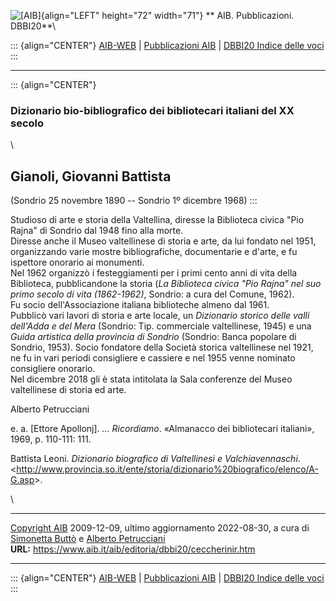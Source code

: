 ![\[AIB\]](/aib/wi/aibv72.gif){align="LEFT" height="72" width="71"}
** AIB. Pubblicazioni. DBBI20**\

::: {align="CENTER"}
[AIB-WEB](/) \| [Pubblicazioni AIB](/pubblicazioni/) \| [DBBI20 Indice
delle voci](dbbi20.htm)
:::

------------------------------------------------------------------------

::: {align="CENTER"}
### Dizionario bio-bibliografico dei bibliotecari italiani del XX secolo

\

## Gianoli, Giovanni Battista

(Sondrio 25 novembre 1890 -- Sondrio 1º dicembre 1968)
:::

Studioso di arte e storia della Valtellina, diresse la Biblioteca civica
\"Pio Rajna\" di Sondrio dal 1948 fino alla morte.\
Diresse anche il Museo valtellinese di storia e arte, da lui fondato nel
1951, organizzando varie mostre bibliografiche, documentarie e d\'arte,
e fu ispettore onorario ai monumenti.\
Nel 1962 organizzò i festeggiamenti per i primi cento anni di vita della
Biblioteca, pubblicandone la storia (*La Biblioteca civica \"Pio Rajna\"
nel suo primo secolo di vita (1862-1962)*, Sondrio: a cura del Comune,
1962).\
Fu socio dell\'Associazione italiana biblioteche almeno dal 1961.\
Pubblicò vari lavori di storia e arte locale, un *Dizionario storico
delle valli dell\'Adda e del Mera* (Sondrio: Tip. commerciale
valtellinese, 1945) e una *Guida artistica della provincia di Sondrio*
(Sondrio: Banca popolare di Sondrio, 1953). Socio fondatore della
Società storica valtellinese nel 1921, ne fu in vari periodi consigliere
e cassiere e nel 1955 venne nominato consigliere onorario.\
Nel dicembre 2018 gli è stata intitolata la Sala conferenze del Museo
valtellinese di storia ed arte.

Alberto Petrucciani

e\. a. \[Ettore Apollonj\]. *\... Ricordiamo*. «Almanacco dei
bibliotecari italiani», 1969, p. 110-111: 111.

Battista Leoni. *Dizionario biografico di Valtellinesi e
Valchiavennaschi*.
\<<http://www.provincia.so.it/ente/storia/dizionario%20biografico/elenco/A-G.asp>\>.

\

------------------------------------------------------------------------

[Copyright AIB](/su-questo-sito/dichiarazione-di-copyright-aib-web/)
2009-12-09, ultimo aggiornamento 2022-08-30, a cura di [Simonetta
Buttò](/aib/redazione3.htm) e [Alberto
Petrucciani](/su-questo-sito/redazione-aib-web/)\
**URL:** https://www.aib.it/aib/editoria/dbbi20/ceccherinir.htm

------------------------------------------------------------------------

::: {align="CENTER"}
[AIB-WEB](/) \| [Pubblicazioni AIB](/pubblicazioni/) \| [DBBI20 Indice
delle voci](dbbi20.htm)
:::

